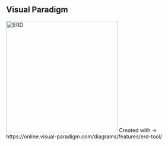 ## Visual Paradigm
<img src="HR_COMPANY_ERD" width="300" title="ERD"> 
Created with -> https://online.visual-paradigm.com/diagrams/features/erd-tool/
